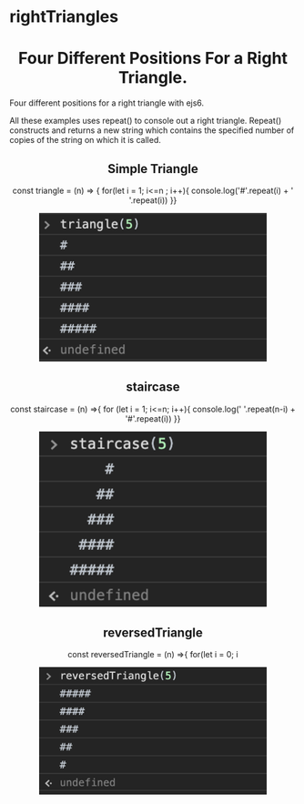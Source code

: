 # rightTriangles

<h1 align ='center'><strong>Four Different Positions For a Right Triangle.</strong></h1>
Four different positions for a right triangle with ejs6. 

All these examples uses repeat() to console out a right triangle. 
Repeat() constructs and returns a new string which contains the specified number of copies of the string
on which it is called. 

<h2 align ='center'><strong> Simple Triangle </strong></h2>

<p align ='center'>const triangle = (n) => {
    for(let i = 1; i<=n ; i++){
        console.log('#'.repeat(i) + ' '.repeat(i))
}}</p>

<div align="center">
    <img src="simpleTri.png" width="400px"</img> 
</div>

<h2 align ='center'><strong> staircase </strong></h2>

<p align = 'center'> const staircase = (n) =>{
    for (let i = 1; i<=n; i++){
        console.log(' '.repeat(n-i) + '#'.repeat(i))
}}</p>

<div align="center">
    <img src="staircase.png" width="400px"</img> 
</div>


<h2 align ='center'><strong> reversedTriangle </strong></h2>

<p align = 'center'> const reversedTriangle = (n) =>{
    for(let i = 0; i<n; i++){
        console.log('#'.repeat(n-i) + ' '.repeat(i))
    }
}</p>

<div align="center">
    <img src="reversedTri.png" width="400px"</img> 
</div>




